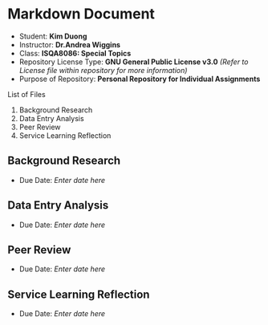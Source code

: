 # Markdown Document 

* Student: **Kim Duong**
* Instructor: **Dr.Andrea Wiggins**
* Class: **ISQA8086: Special Topics**
* Repository License Type: **GNU General Public License v3.0** _(Refer to License file within repository for more information)_
* Purpose of Repository: **Personal Repository for Individual Assignments**


List of Files 
1. Background Research
2. Data Entry Analysis
3. Peer Review
4. Service Learning Reflection 

## Background Research
* Due Date: _Enter date here_

## Data Entry Analysis 
* Due Date: _Enter date here_ 

## Peer Review
* Due Date: _Enter date here_ 

## Service Learning Reflection 
* Due Date: _Enter date here_ 
